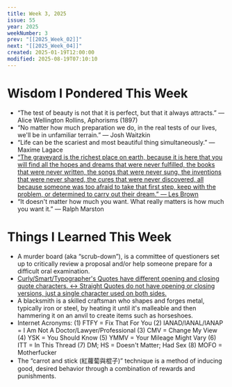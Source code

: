 ```yaml
---
title: Week 3, 2025
issue: 55
year: 2025
weekNumber: 3
prev: "[[2025_Week_02]]"
next: "[[2025_Week_04]]"
created: 2025-01-19T12:00:00
modified: 2025-08-19T07:10:10
---
```


# Wisdom I Pondered This Week

* “The test of beauty is not that it is perfect, but that it always attracts.” — Alice Wellington Rollins, Aphorisms (1897)
* “No matter how much preparation we do, in the real tests of our lives, we'll be in unfamiliar terrain.” — Josh Waitzkin
* “Life can be the scariest and most beautiful thing simultaneously.” — Maxime Lagace
* [“The graveyard is the richest place on earth, because it is here that you will find all the hopes and dreams that were never fulfilled, the books that were never written, the songs that were never sung, the inventions that were never shared, the cures that were never discovered, all because someone was too afraid to take that first step, keep with the problem, or determined to carry out their dream.” — Les Brown](https://www.goodreads.com/quotes/884712-the-graveyard-is-the-richest-place-on-earth-because-it)
* “It doesn't matter how much you want. What really matters is how much you want it.” — Ralph Marston

# Things I Learned This Week

* A murder board (aka “scrub-down”), is a committee of questioners set up to critically review a proposal and/or help someone prepare for a difficult oral examination.
* [Curly/Smart/Typographer's Quotes have different opening and closing quote characters. ↔ Straight Quotes do not have opening or closing versions, just a single character used on both sides.](https://practicaltypography.com/straight-and-curly-quotes.html)
* A blacksmith is a skilled craftsman who shapes and forges metal, typically iron or steel, by heating it until it's malleable and then hammering it on an anvil to create items such as horseshoes.
* Internet Acronyms: (1) FTFY = Fix That For You (2) IANAD/IANAL/IANAP = I Am Not A Doctor/Lawyer/Professional (3) CMV = Change My View (4) YSK = You Should Know (5) YMMV = Your Mileage Might Vary (6) ITT = In This Thread (7) DM; HS = Doesn't Matter; Had Sex (8) MOFO = Motherfucker
* The “carrot and stick (紅蘿蔔與棍子)” technique is a method of inducing good, desired behavior through a combination of rewards and punishments.
